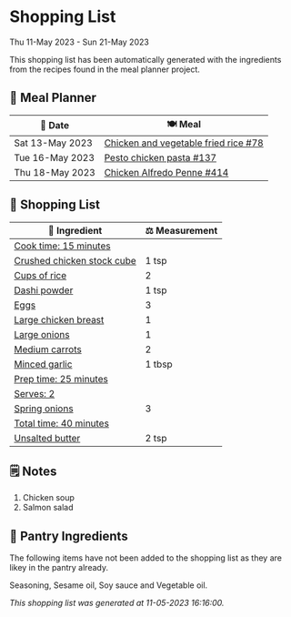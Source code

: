 # Shopping List

Thu 11-May 2023 - Sun 21-May 2023

This shopping list has been automatically generated with the ingredients from the recipes found in the meal planner project.

## 📅 Meal Planner

|📅 Date| 🍽️ Meal|
|----|----|
|Sat 13-May 2023|[Chicken and vegetable fried rice #78](https://github.com/jcallaghan/The-Cookbook/issues/78)|
|Tue 16-May 2023|[Pesto chicken pasta #137](https://github.com/jcallaghan/The-Cookbook/issues/137)|
|Thu 18-May 2023|[Chicken Alfredo Penne #414](https://github.com/jcallaghan/The-Cookbook/issues/414)|

## 🛒 Shopping List

| 🍌 Ingredient| ⚖️ Measurement|
|----------|-----------|
|[Cook time: 15 minutes](https://www.sainsburys.co.uk/gol-ui/SearchResults/Cook%20time:%2015%20minutes)||
|[Crushed chicken stock cube](https://www.sainsburys.co.uk/gol-ui/SearchResults/Crushed%20chicken%20stock%20cube)|1 tsp|
|[Cups of rice](https://www.sainsburys.co.uk/gol-ui/SearchResults/Cups%20of%20rice)|2|
|[Dashi powder](https://www.sainsburys.co.uk/gol-ui/SearchResults/Dashi%20powder)|1 tsp|
|[Eggs](https://www.sainsburys.co.uk/gol-ui/SearchResults/Eggs)|3|
|[Large chicken breast](https://www.sainsburys.co.uk/gol-ui/SearchResults/Large%20chicken%20breast)|1|
|[Large onions](https://www.sainsburys.co.uk/gol-ui/SearchResults/Large%20onions)|1|
|[Medium carrots](https://www.sainsburys.co.uk/gol-ui/SearchResults/Medium%20carrots)|2|
|[Minced garlic](https://www.sainsburys.co.uk/gol-ui/SearchResults/Minced%20garlic)|1 tbsp|
|[Prep time: 25 minutes](https://www.sainsburys.co.uk/gol-ui/SearchResults/Prep%20time:%2025%20minutes)||
|[Serves: 2](https://www.sainsburys.co.uk/gol-ui/SearchResults/Serves:%202)||
|[Spring onions](https://www.sainsburys.co.uk/gol-ui/SearchResults/Spring%20onions)|3|
|[Total time: 40 minutes](https://www.sainsburys.co.uk/gol-ui/SearchResults/Total%20time:%2040%20minutes)||
|[Unsalted butter](https://www.sainsburys.co.uk/gol-ui/SearchResults/Unsalted%20butter)|2 tsp|

## 🗒️ Notes

1. Chicken soup
1. Salmon salad

## 🏪 Pantry Ingredients

The following items have not been added to the shopping list as they are likey in the pantry already.

Seasoning, Sesame oil, Soy sauce and Vegetable oil.


_This shopping list was generated at 11-05-2023 16:16:00._
